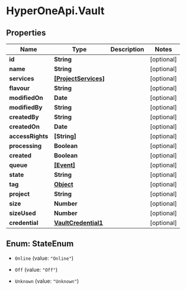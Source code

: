 # HyperOneApi.Vault

## Properties
Name | Type | Description | Notes
------------ | ------------- | ------------- | -------------
**id** | **String** |  | [optional] 
**name** | **String** |  | [optional] 
**services** | [**[ProjectServices]**](ProjectServices.md) |  | [optional] 
**flavour** | **String** |  | [optional] 
**modifiedOn** | **Date** |  | [optional] 
**modifiedBy** | **String** |  | [optional] 
**createdBy** | **String** |  | [optional] 
**createdOn** | **Date** |  | [optional] 
**accessRights** | **[String]** |  | [optional] 
**processing** | **Boolean** |  | [optional] 
**created** | **Boolean** |  | [optional] 
**queue** | [**[Event]**](Event.md) |  | [optional] 
**state** | **String** |  | [optional] 
**tag** | [**Object**](.md) |  | [optional] 
**project** | **String** |  | [optional] 
**size** | **Number** |  | [optional] 
**sizeUsed** | **Number** |  | [optional] 
**credential** | [**VaultCredential1**](VaultCredential1.md) |  | [optional] 


<a name="StateEnum"></a>
## Enum: StateEnum


* `Online` (value: `"Online"`)

* `Off` (value: `"Off"`)

* `Unknown` (value: `"Unknown"`)




